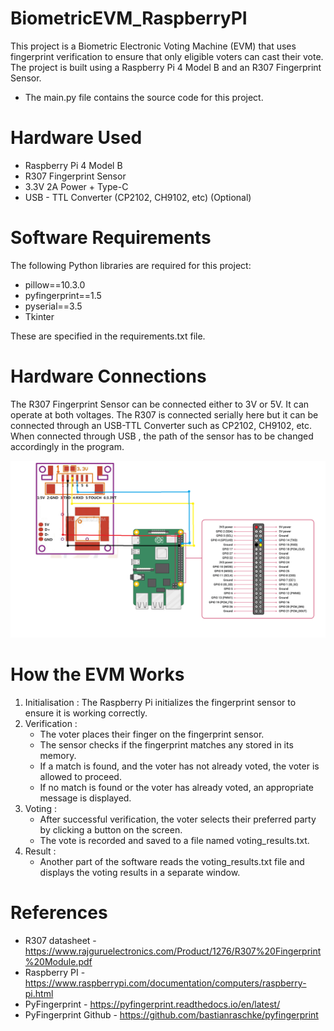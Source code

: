 ﻿# BiometricEVM_RaspberryPI
This project is a Biometric Electronic Voting Machine (EVM) that uses fingerprint verification to ensure that only eligible voters can cast their vote. The project is built using a Raspberry Pi 4 Model B and an R307 Fingerprint Sensor.

- The main.py file contains the source code for this project.

# Hardware Used
- Raspberry Pi 4 Model B
- R307 Fingerprint Sensor
- 3.3V 2A Power + Type-C
- USB - TTL Converter (CP2102, CH9102, etc) (Optional)

# Software Requirements
The following Python libraries are required for this project:

- pillow==10.3.0
- pyfingerprint==1.5
- pyserial==3.5
- Tkinter

These are specified in the requirements.txt file.

# Hardware Connections 
The R307 Fingerprint Sensor can be connected either to 3V or 5V. It can operate at both voltages.
The R307 is connected serially here but it can be connected through an USB-TTL Converter such as CP2102, CH9102, etc. When connected through USB , the path of the sensor has to be changed accordingly in the program.

![Connections](Circuit.png)

# How the EVM Works
1. Initialisation : The Raspberry Pi initializes the fingerprint sensor to ensure it is working correctly.
2. Verification :
   - The voter places their finger on the fingerprint sensor.
   - The sensor checks if the fingerprint matches any stored in its memory.
   - If a match is found, and the voter has not already voted, the voter is allowed to proceed.
   - If no match is found or the voter has already voted, an appropriate message is displayed.
4. Voting :
   - After successful verification, the voter selects their preferred party by clicking a button on the screen.
   - The vote is recorded and saved to a file named voting_results.txt.
6. Result :
   - Another part of the software reads the voting_results.txt file and displays the voting results in a separate window.

# References
- R307 datasheet - https://www.rajguruelectronics.com/Product/1276/R307%20Fingerprint%20Module.pdf
- Raspberry PI - https://www.raspberrypi.com/documentation/computers/raspberry-pi.html
- PyFingerprint - https://pyfingerprint.readthedocs.io/en/latest/
- PyFingerprint Github - https://github.com/bastianraschke/pyfingerprint
   
